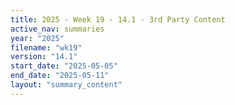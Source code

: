 ```yaml
---
title: 2025 - Week 19 - 14.1 - 3rd Party Content
active_nav: summaries
year: "2025"
filename: "wk19"
version: "14.1"
start_date: "2025-05-05"
end_date: "2025-05-11"
layout: "summary_content"
---
```


